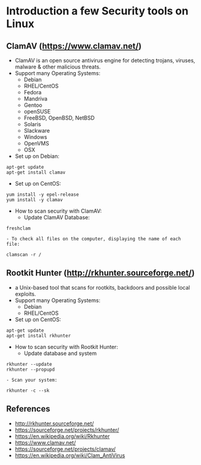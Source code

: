 # Introduction a few Security tools on Linux
## ClamAV (https://www.clamav.net/)
- ClamAV is an open source antivirus engine for detecting trojans, viruses, malware & other malicious threats.
- Support many Operating Systems:
    - Debian
    - RHEL/CentOS
    - Fedora
    - Mandriva
    - Gentoo
    - openSUSE
    - FreeBSD, OpenBSD, NetBSD
    - Solaris
    - Slackware
    - Windows
    - OpenVMS
    - OSX
- Set up on Debian:
```
apt-get update
apt-get install clamav
```

- Set up on CentOS:
```
yum install -y epel-release
yum install -y clamav
```

- How to scan security with ClamAV:
    - Update ClamAV Database:
```
freshclam
```

    - To check all files on the computer, displaying the name of each file:
```
clamscan -r /
```

## Rootkit Hunter (http://rkhunter.sourceforge.net/)
- a Unix-based tool that scans for rootkits, backdoors and possible local exploits.
- Support many Operating Systems:
    - Debian
    - RHEL/CentOS
- Set up on CentOS:
```
apt-get update
apt-get install rkhunter
```

- How to scan security with Rootkit Hunter:
    - Update database and system
```
rkhunter --update
rkhunter --propupd
```

    - Scan your system:
```
rkhunter -c --sk
```

## References
- http://rkhunter.sourceforge.net/
- https://sourceforge.net/projects/rkhunter/
- https://en.wikipedia.org/wiki/Rkhunter
- https://www.clamav.net/
- https://sourceforge.net/projects/clamav/
- https://en.wikipedia.org/wiki/Clam_AntiVirus
